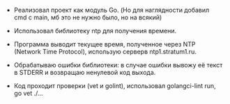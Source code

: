 - Реализовал проект как модуль Go. (Но для наглядности добавил cmd с main, мб это не нужно было, но на всякий) 

- Использовал библиотеку ntp для получения времени.

- Программа выводит текущее время, полученное через NTP (Network Time Protocol), использую серверв ntp1.stratum1.ru.

- Обрабатываю ошибки библиотеки: в случае ошибки вывожу её текст в STDERR и возвращаю ненулевой код выхода.
  
- Код проходит проверки (vet и golint), использовал golangci-lint run, go vet ./...



